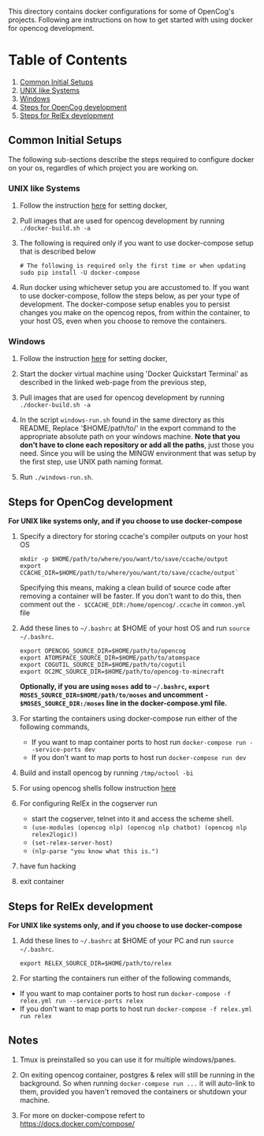 This directory contains docker configurations for some of OpenCog's projects.
Following are instructions on how to get started with using docker for opencog
development.

# Table of Contents
1. [Common Initial Setups](#common-initial-setups)
  1. [UNIX like Systems](#unix-like-systems)
  2. [Windows](#windows)
2. [Steps for OpenCog development](#steps-for-opencog-development)
3. [Steps for RelEx development](#steps-for-relex-development)
<!--
4. [Steps for opencog-to-minecraft development](#steps-for-opencog-to-minecraft-development)
-->

## Common Initial Setups
The following sub-sections describe the steps required to configure docker on
your os, regardles of which project you are working on.

### UNIX like Systems
1. Follow the instruction [here](https://docs.docker.com/engine/installation/)
   for setting docker,

2. Pull images that are used for opencog development by running
   `./docker-build.sh -a`
<!--
2. Build images using `./docker-build.sh [OPTIONS]`.
    * For opencog development use `-bctp` option
    * For NLP related work use`-r` option
    * For opencog-to-minecraft use `-bcte` option
    * If you want to update your images add `-u` option. For example for opencog
      development use `-ctu` options. Unless there are some system dependency
      changes, you don't have to update `opeoncog/opencog-deps` image.
    * To list the available options use `-h`
-->

3. The following is required only if you want to use docker-compose setup that
   is described below

   ```
   # The following is required only the first time or when updating
   sudo pip install -U docker-compose
   ```

4. Run docker using whichever setup you are accustomed to. If you want to
   use docker-compose, follow the steps below, as per your type of development.
   The docker-compose setup enables you to persist changes you make on the opencog repos, from within the container, to your host OS, even when you
   choose to remove the containers.

### Windows
1. Follow the instruction
   [here](https://docs.docker.com/engine/installation/windows) for setting
   docker,

2. Start the docker virtual machine using 'Docker Quickstart Terminal' as
   described in the linked web-page from the previous step,

3. Pull images that are used for opencog development by running
   `./docker-build.sh -a`
<!--
3. Build images using `./docker-build.sh [OPTIONS]`
    * For opencog development use `-bctp` option
    * For NLP related work add `-r` option
    * If you want to update your images add `-u` option. For example for opencog
      development use `-ctu` options. __Unless there are some system dependency
      changes, you don't have to update `opeoncog/opencog-deps` image.__
    * To list the available options use `-h`
-->

4. In the script `windows-run.sh` found in the same directory as this README,
   Replace '$HOME/path/to/' in the export command to the appropriate absolute
   path on your windows machine. __Note that you don't have to clone each
   repository or add all the paths__, just those you need. Since you will be
   using the MINGW environment that was setup by the first step, use UNIX path
   naming format.

5. Run `./windows-run.sh`.

## Steps for OpenCog development
__For UNIX like systems only, and if you choose to use docker-compose__

1. Specify a directory for storing ccache's compiler outputs on your host OS

   ```
   mkdir -p $HOME/path/to/where/you/want/to/save/ccache/output
   export CCACHE_DIR=$HOME/path/to/where/you/want/to/save/ccache/output`
   ```

   Specifying this means, making a clean build of source code after removing a
   container will be faster. If you don't want to do this, then comment out the
   `- $CCACHE_DIR:/home/opencog/.ccache` in `common.yml` file

2. Add these lines to `~/.bashrc` at $HOME of your host OS and run
   `source ~/.bashrc`.

   ```
   export OPENCOG_SOURCE_DIR=$HOME/path/to/opencog
   export ATOMSPACE_SOURCE_DIR=$HOME/path/to/atomspace
   export COGUTIL_SOURCE_DIR=$HOME/path/to/cogutil
   export OC2MC_SOURCE_DIR=$HOME/path/to/opencog-to-minecraft
   ```

   __Optionally, if you are using `moses` add to `~/.bashrc`,
   `export MOSES_SOURCE_DIR=$HOME/path/to/moses` and uncomment
   `- $MOSES_SOURCE_DIR:/moses` line in the docker-compose.yml file.__

3. For starting the containers using docker-compose run either of the following
   commands,
    * If you want to map container ports to host run
      `docker-compose run --service-ports dev`
    * If you don't want to map ports to host run
      `docker-compose run dev`

4. Build and install opencog by running `/tmp/octool -bi`

5. For using opencog shells follow instruction
   [here](http://wiki.opencog.org/w/OpenCog_shell)

6. For configuring RelEx in the cogserver run
    * start the cogserver, telnet into it and access the scheme shell.
    * `(use-modules (opencog nlp) (opencog nlp chatbot) (opencog nlp relex2logic))`
    * `(set-relex-server-host)`
    * `(nlp-parse "you know what this is.")`

7. have fun hacking

8. exit container

## Steps for RelEx development
__For UNIX like systems only, and if you choose to use docker-compose__

1. Add these lines to `~/.bashrc` at $HOME of your PC and run
   `source ~/.bashrc`.

   ```
   export RELEX_SOURCE_DIR=$HOME/path/to/relex
   ```

2. For starting the containers run either of the following commands,
  * If you want to map container ports to host run
    `docker-compose -f relex.yml run --service-ports relex`
  * If you don't want to map ports to host run
     `docker-compose -f relex.yml run relex`

<!--
## Steps for opencog-to-minecraft development
__For UNIX like systems only, and if you choose to use docker-compose__

1. Add these lines to `~/.bashrc` at $HOME of your PC and run
`source ~/.bashrc`.

    ```
    export OPENCOG_SOURCE_DIR=$HOME/path/to/opencog
    export ATOMSPACE_SOURCE_DIR=$HOME/path/to/atomspace
    export COGUTIL_SOURCE_DIR=$HOME/path/to/cogutil
    export OC2MC_SOURCE_DIR=$HOME/path/to/opencog-to-minecraft
    ```

2. To start the Minecraft server and access a configured development environment
   run `docker-compose -f minecraft.yml run oc2mc`. The server.properties file
   is found in `minecraft/data` in the same folder as this README. The file is
   auto-generated so on changing the entries, restart the server by running
   ` docker restart minecraft-server`.

3. Run `tmux` inside the container for working with multiple windows/panes.
   If you create multiple panes you can use your mouse as an alternative to
   switch between panes.

4. Open a separate terminal, on your host, run `docker attach minecraft-server`.
   This gives you access to the server's console that is used for configuration.

5. Except PYTHONPATH setting step, which isn't needed because it is already
   configured inside the container, follow the steps described
   [here](https://github.com/opencog/opencog-to-minecraft#steps-to-start-the-bot)

## Steps for opencog perception developments
__WIP and only for use with systems with gpus, for now__

1. Install nvidia docker plugin by following instruction
   [here](https://github.com/NVIDIA/nvidia-docker/wiki/Installation).

2. Build openog/perception image by running
   `docker build -t opencog/perception perception/` from this directory.

3. For usage of the built image see
   [here](https://github.com/NVIDIA/nvidia-docker/wiki/nvidia-docker).
-->

## Notes
1. Tmux is preinstalled so you can use it for multiple windows/panes.

2. On exiting opencog container, postgres & relex will still be running in the
   background. So when running `docker-compose run ...` it will auto-link to them,
   provided you haven't removed the containers or shutdown your machine.

3. For more on docker-compose refert to https://docs.docker.com/compose/
